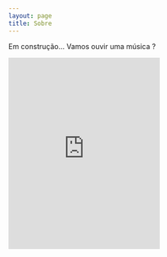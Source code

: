 ```yaml
---
layout: page
title: Sobre
---
```


Em construção...
Vamos ouvir uma música ?

<iframe src="https://open.spotify.com/embed/playlist/3Yf6CyBePTDjko1XW8eogM" width="300" height="380" frameborder="0" allowtransparency="true" allow="encrypted-media"></iframe>

